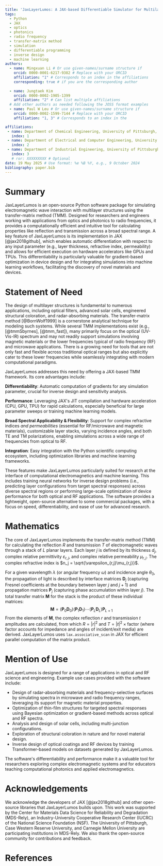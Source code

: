 ```yaml
---
title: 'JaxLayerLumos: A JAX-based Differentiable Simulator for Multilayer Optical/RF Structures'
tags:
  - Python
  - JAX
  - optics
  - photonics
  - radio frequency
  - transfer-matrix method
  - simulation
  - differentiable programming
  - inverse design
  - machine learning
authors:
  - name: Mingxuan Li # Or use given-names/surname structure if 
    orcid: 0000-0001-6217-9382 # Replace with your ORCID
    affiliation: "1" # Corresponds to an index in the affiliations 
    corresponding: true # if you are the corresponding author
  
  - name: Jungtaek Kim
    orcid: 0000-0002-1905-1399
    affiliation: "2" # Can list multiple affiliations
  # Add other authors as needed following the JOSS format examples
  - name: Paul W Leu # Or use given-names/surname structure if 
    orcid: 0000-0002-1599-7144 # Replace with your ORCID
    affiliation: "1, 3" # Corresponds to an index in the 

affiliations:
 - name: Department of Chemical Engineering, University of Pittsburgh, Pittsburgh, PA 15261, USA
   index: 1
 - name: Department of Electrical and Computer Engineering, University of Wisconsin–Madison, Madison, WI 53706, USA
   index: 2
 - name: Department of Industrial Engineering, University of Pittsburgh, Pittsburgh, PA 15261
   index: 3
   # ror: XXXXXXXXX # Optional
date: 19 May 2025 # Use format: %e %B %Y, e.g., 9 October 2024
bibliography: paper.bib
---
```


# Summary

JaxLayerLumos is an open-source Python software package for simulating electromagnetic wave interaction with multilayer structures using the transfer-matrix method (TMM). Designed for researchers and engineers working with applications from optics and photonics to radio frequencies, it provides a computationally efficient and intuitive tool for calculating properties like reflection and transmission across a broad spectral range. A key feature of JaxLayerLumos is its implementation in JAX [@jax2018github], which enables automatic differentiation with respect to any input parameter (e.g., layer thickness, refractive index, permeability) and allows for efficient execution on hardware accelerators like GPUs and TPUs. This differentiability is particularly valuable for gradient-based optimization in device design and for integrating simulations into machine learning workflows, facilitating the discovery of novel materials and devices.

# Statement of Need

The design of multilayer structures is fundamental to numerous applications, including optical filters, advanced solar cells, engineered structural coloration, and radar-absorbing materials. The transfer-matrix method [@BornWolf1999] is a cornerstone analytical technique for modeling such systems. While several TMM implementations exist (e.g., [@tmmSbyrnes], [@tmm_fast]), many primarily focus on the optical (UV-Vis-IR) spectrum and may not readily support simulations involving magnetic materials or the lower frequencies typical of radio frequency (RF) and microwave applications. There is a growing need for tools that are not only fast and flexible across traditional optical ranges but also explicitly cater to these lower frequencies while seamlessly integrating with modern computational paradigms.

JaxLayerLumos addresses this need by offering a JAX-based TMM framework. Its core advantages include:

**Differentiability**: Automatic computation of gradients for any simulation parameter, crucial for inverse design and sensitivity analysis.

**Performance**: Leveraging JAX's JIT compilation and hardware acceleration (CPU, GPU, TPU) for rapid calculations, especially beneficial for large parameter sweeps or training machine learning models.

**Broad Spectral Applicability & Flexibility**: Support for complex refractive indices *and permeabilities* (essential for RF/microwave and magnetic materials), customizable layer stacks, varying incidence angles, and both TE and TM polarizations, enabling simulations across a wide range of frequencies from optical to RF.

**Integration**: Easy integration with the Python scientific computing ecosystem, including optimization libraries and machine learning frameworks.

These features make JaxLayerLumos particularly suited for research at the interface of computational electromagnetics and machine learning. This includes training neural networks for inverse design problems (i.e., predicting layer configurations from target spectral responses) across diverse spectral regions or performing large-scale optimization of device performance for both optical and RF applications. The software provides a lightweight, open-source alternative to some commercial packages, with a focus on speed, differentiability, and ease of use for advanced research.

# Mathematics
The core of JaxLayerLumos implements the transfer-matrix method (TMM) for calculating the reflection $R$ and transmission $T$ of electromagnetic waves through a stack of $L$ planar layers. Each layer $j$ is defined by its thickness $d_j$, complex relative permittivity $\varepsilon_{r,j}$, and complex relative permeability $\mu_{r,j}$. The complex refractive index is $n_j = \sqrt{\varepsilon_{r,j}\mu_{r,j}}$.

For a given wavelength $\lambda$ (or angular frequency $\omega$) and incidence angle $\theta_0$, the propagation of light is described by interface matrices $\mathbf{D}_j$ (capturing Fresnel coefficients at the boundary between layer $j$ and $j+1$) and propagation matrices $\mathbf{P}_j$ (capturing phase accumulation within layer $j$). The total transfer matrix $\mathbf{M}$ for the stack is the product of these individual matrices:
$$ \mathbf{M} = (\mathbf{P}_0\mathbf{D}_0) (\mathbf{P}_1\mathbf{D}_1) \cdots (\mathbf{P}_{L}\mathbf{D}_{L}) \mathbf{P}_{L+1} $$
From the elements of $\mathbf{M}$, the complex reflection $r$ and transmission $t$ amplitudes are calculated, from which $R = |r|^2$ and $T = |t|^2 \times \text{factor}$ (where factor accounts for impedance and angles of incident/exit media) are derived. JaxLayerLumos uses `lax.associative_scan` in JAX for efficient parallel computation of the matrix product.

# Mention of Use
JaxLayerLumos is designed for a range of applications in optical and RF science and engineering. Example use cases provided with the software include:

* Design of radar-absorbing materials and frequency-selective surfaces by simulating spectra in microwave and radio frequency ranges, leveraging its support for magnetic material properties.
* Optimization of thin-film structures for targeted spectral responses using Bayesian optimization or gradient-based methods across optical and RF spectra.
* Analysis and design of solar cells, including multi-junction configurations.
* Exploration of structural coloration in nature and for novel material design.
* Inverse design of optical coatings and RF devices by training Transformer-based models on datasets generated by JaxLayerLumos.

The software's differentiability and performance make it a valuable tool for researchers exploring complex electromagnetic systems and for educators teaching computational photonics and applied electromagnetics.

# Acknowledgements

We acknowledge the developers of JAX [@jax2018github] and other open-source libraries that JaxLayerLumos builds upon. This work was supported by the Center for Materials Data Science for Reliability and Degradation (MDS-Rely), an Industry-University Cooperative Research Center (IUCRC) of the National Science Foundation (NSF). The University of Pittsburgh, Case Western Reserve University, and Carnegie Mellon University are participating institutions in MDS-Rely. We also thank the open-source community for contributions and feedback.

# References
